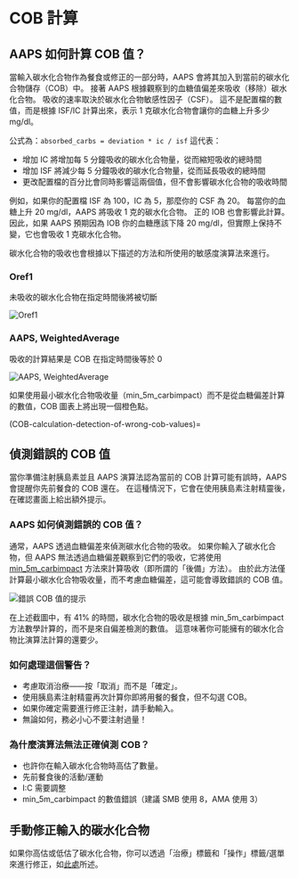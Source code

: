 # COB 計算

## AAPS 如何計算 COB 值？

當輸入碳水化合物作為餐食或修正的一部分時，AAPS 會將其加入到當前的碳水化合物儲存（COB）中。 接著 AAPS 根據觀察到的血糖值偏差來吸收（移除）碳水化合物。 吸收的速率取決於碳水化合物敏感性因子（CSF）。 這不是配置檔的數值，而是根據 ISF/IC 計算出來，表示 1 克碳水化合物會讓你的血糖上升多少 mg/dl。

公式為：`absorbed_carbs = deviation * ic / isf` 這代表：
* 增加 IC 將增加每 5 分鐘吸收的碳水化合物量，從而縮短吸收的總時間
* 增加 ISF 將減少每 5 分鐘吸收的碳水化合物量，從而延長吸收的總時間
* 更改配置檔的百分比會同時影響這兩個值，但不會影響碳水化合物的吸收時間

例如，如果你的配置檔 ISF 為 100，IC 為 5，那麼你的 CSF 為 20。 每當你的血糖上升 20 mg/dl，AAPS 將吸收 1 克的碳水化合物。 正的 IOB 也會影響此計算。 因此，如果 AAPS 預期因為 IOB 你的血糖應該下降 20 mg/dl，但實際上保持不變，它也會吸收 1 克碳水化合物。

碳水化合物的吸收也會根據以下描述的方法和所使用的敏感度演算法來進行。

### Oref1

未吸收的碳水化合物在指定時間後將被切斷

![Oref1](../images/cob_oref0_orange_II.png)

### AAPS, WeightedAverage

吸收的計算結果是 COB 在指定時間後等於 0

![AAPS, WeightedAverage](../images/cob_aaps2_orange_II.png)

如果使用最小碳水化合物吸收量（min_5m_carbimpact）而不是從血糖偏差計算的數值，COB 圖表上將出現一個橙色點。

(COB-calculation-detection-of-wrong-cob-values)=

## 偵測錯誤的 COB 值

當你準備注射胰島素並且 AAPS 演算法認為當前的 COB 計算可能有誤時，AAPS 會提醒你先前餐食的 COB 還在。 在這種情況下，它會在使用胰島素注射精靈後，在確認畫面上給出額外提示。

### AAPS 如何偵測錯誤的 COB 值？

通常，AAPS 透過血糖偏差來偵測碳水化合物的吸收。 如果你輸入了碳水化合物，但 AAPS 無法透過血糖偏差觀察到它們的吸收，它將使用 [min_5m_carbimpact](../Configuration/Config-Builder.md?highlight=min_5m_carbimpact#absorption-settings) 方法來計算吸收（即所謂的「後備」方法）。 由於此方法僅計算最小碳水化合物吸收量，而不考慮血糖偏差，這可能會導致錯誤的 COB 值。

![錯誤 COB 值的提示](../images/Calculator_SlowCarbAbsorption.png)

在上述截圖中，有 41% 的時間，碳水化合物的吸收是根據 min_5m_carbimpact 方法數學計算的，而不是來自偏差檢測的數值。  這意味著你可能擁有的碳水化合物比演算法計算的還要少。

### 如何處理這個警告？

- 考慮取消治療——按「取消」而不是「確定」。
- 使用胰島素注射精靈再次計算你即將用餐的餐食，但不勾選 COB。
- 如果你確定需要進行修正注射，請手動輸入。
- 無論如何，務必小心不要注射過量！

### 為什麼演算法無法正確偵測 COB？

- 也許你在輸入碳水化合物時高估了數量。
- 先前餐食後的活動/運動
- I:C 需要調整
- min_5m_carbimpact 的數值錯誤（建議 SMB 使用 8，AMA 使用 3）

## 手動修正輸入的碳水化合物

如果你高估或低估了碳水化合物，你可以透過「治療」標籤和「操作」標籤/選單來進行修正，如[此處](Screenshots-carb-correction)所述。
